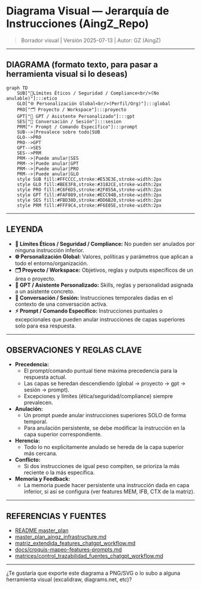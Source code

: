 # Diagrama Visual — Jerarquía de Instrucciones (AingZ\_Repo)

> Borrador visual | Versión 2025-07-13 | Autor: GZ (AingZ)

---

## DIAGRAMA (formato texto, para pasar a herramienta visual si lo deseas)

```mermaid
graph TD
    SUB["🚦Límites Éticos / Seguridad / Compliance<br/>(No anulable)"]:::etico
    GLO["🌐 Personalización Global<br/>(Perfil/Org)"]:::global
    PRO["🗂️ Proyecto / Workspace"]:::proyecto
    GPT["🤖 GPT / Asistente Personalizado"]:::gpt
    SES["💬 Conversación / Sesión"]:::sesion
    PRM["⚡ Prompt / Comando Específico"]:::prompt
    SUB-->|Prevalece sobre todo|SUB
    GLO-->PRO
    PRO-->GPT
    GPT-->SES
    SES-->PRM
    PRM-->|Puede anular|SES
    PRM-->|Puede anular|GPT
    PRM-->|Puede anular|PRO
    PRM-->|Puede anular|GLO
    style SUB fill:#FFCCCC,stroke:#E53E3E,stroke-width:2px
    style GLO fill:#BEE3F8,stroke:#3182CE,stroke-width:2px
    style PRO fill:#C6F6D5,stroke:#2F855A,stroke-width:2px
    style GPT fill:#FAF089,stroke:#ECC94B,stroke-width:2px
    style SES fill:#FBD38D,stroke:#DD6B20,stroke-width:2px
    style PRM fill:#FFF9C4,stroke:#F6E05E,stroke-width:2px
```

---

## LEYENDA

- **🚦 Límites Éticos / Seguridad / Compliance:** No pueden ser anulados por ninguna instrucción inferior.
- **🌐 Personalización Global:** Valores, políticas y parámetros que aplican a todo el entorno/organización.
- **🗂️ Proyecto / Workspace:** Objetivos, reglas y outputs específicos de un área o proyecto.
- **🤖 GPT / Asistente Personalizado:** Skills, reglas y personalidad asignada a un asistente concreto.
- **💬 Conversación / Sesión:** Instrucciones temporales dadas en el contexto de una conversación activa.
- **⚡ Prompt / Comando Específico:** Instrucciones puntuales o excepcionales que pueden anular instrucciones de capas superiores solo para esa respuesta.

---

## OBSERVACIONES Y REGLAS CLAVE

- **Precedencia:**
  - El prompt/comando puntual tiene máxima precedencia para la respuesta actual.
  - Las capas se heredan descendiendo (global → proyecto → gpt → sesión → prompt).
  - Excepciones y límites (ética/seguridad/compliance) siempre prevalecen.
- **Anulación:**
  - Un prompt puede anular instrucciones superiores SOLO de forma temporal.
  - Para anulación persistente, se debe modificar la instrucción en la capa superior correspondiente.
- **Herencia:**
  - Todo lo no explicitamente anulado se hereda de la capa superior más cercana.
- **Conflicto:**
  - Si dos instrucciones de igual peso compiten, se prioriza la más reciente o la más específica.
- **Memoria y Feedback:**
  - La memoria puede hacer persistente una instrucción dada en capa inferior, si así se configura (ver features MEM, IFB, CTX de la matriz).

---

## REFERENCIAS Y FUENTES

- [README master\_plan](README.md)
- [master\_plan\_aingz\_infrastructure.md](master_plan_aingz_infrastructure.md)
- [matriz\_extendida\_features\_chatgpt\_workflow.md](matriz_extendida_features_chatgpt_workflow.md)
- [docs/croquis-mapeo-features-prompts.md](docs/croquis-mapeo-features-prompts.md)
- [matrices/control\_trazabilidad\_fuentes\_chatgpt\_workflow.md](matrices/control_trazabilidad_fuentes_chatgpt_workflow.md)

---

¿Te gustaría que exporte este diagrama a PNG/SVG o lo subo a alguna herramienta visual (excalidraw, diagrams.net, etc)?

